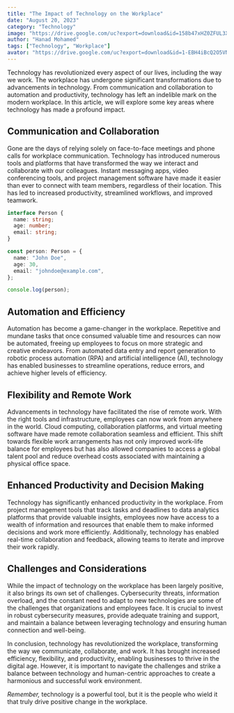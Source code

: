 ```yaml
---
title: "The Impact of Technology on the Workplace"
date: "August 20, 2023"
category: "Technology"
image: "https://drive.google.com/uc?export=download&id=158b47xHZ0ZFUL3XwAxCjCDjwT2AWFHzE"
author: "Hanad Mohamed"
tags: ["Technology", "Workplace"]
avator: "https://drive.google.com/uc?export=download&id=1-EBH4iBcQ2O5VNKqdRCUR0crn15NiamD"
---
```


Technology has revolutionized every aspect of our lives, including the way we work. The workplace has undergone significant transformations due to advancements in technology. From communication and collaboration to automation and productivity, technology has left an indelible mark on the modern workplace. In this article, we will explore some key areas where technology has made a profound impact.

## Communication and Collaboration

Gone are the days of relying solely on face-to-face meetings and phone calls for workplace communication. Technology has introduced numerous tools and platforms that have transformed the way we interact and collaborate with our colleagues. Instant messaging apps, video conferencing tools, and project management software have made it easier than ever to connect with team members, regardless of their location. This has led to increased productivity, streamlined workflows, and improved teamwork.

```ts
interface Person {
  name: string;
  age: number;
  email: string;
}

const person: Person = {
  name: "John Doe",
  age: 30,
  email: "johndoe@example.com",
};

console.log(person);
```


## Automation and Efficiency

Automation has become a game-changer in the workplace. Repetitive and mundane tasks that once consumed valuable time and resources can now be automated, freeing up employees to focus on more strategic and creative endeavors. From automated data entry and report generation to robotic process automation (RPA) and artificial intelligence (AI), technology has enabled businesses to streamline operations, reduce errors, and achieve higher levels of efficiency.

## Flexibility and Remote Work

Advancements in technology have facilitated the rise of remote work. With the right tools and infrastructure, employees can now work from anywhere in the world. Cloud computing, collaboration platforms, and virtual meeting software have made remote collaboration seamless and efficient. This shift towards flexible work arrangements has not only improved work-life balance for employees but has also allowed companies to access a global talent pool and reduce overhead costs associated with maintaining a physical office space.

## Enhanced Productivity and Decision Making

Technology has significantly enhanced productivity in the workplace. From project management tools that track tasks and deadlines to data analytics platforms that provide valuable insights, employees now have access to a wealth of information and resources that enable them to make informed decisions and work more efficiently. Additionally, technology has enabled real-time collaboration and feedback, allowing teams to iterate and improve their work rapidly.

## Challenges and Considerations

While the impact of technology on the workplace has been largely positive, it also brings its own set of challenges. Cybersecurity threats, information overload, and the constant need to adapt to new technologies are some of the challenges that organizations and employees face. It is crucial to invest in robust cybersecurity measures, provide adequate training and support, and maintain a balance between leveraging technology and ensuring human connection and well-being.

In conclusion, technology has revolutionized the workplace, transforming the way we communicate, collaborate, and work. It has brought increased efficiency, flexibility, and productivity, enabling businesses to thrive in the digital age. However, it is important to navigate the challenges and strike a balance between technology and human-centric approaches to create a harmonious and successful work environment.

_Remember,_ technology is a powerful tool, but it is the people who wield it that truly drive positive change in the workplace.
